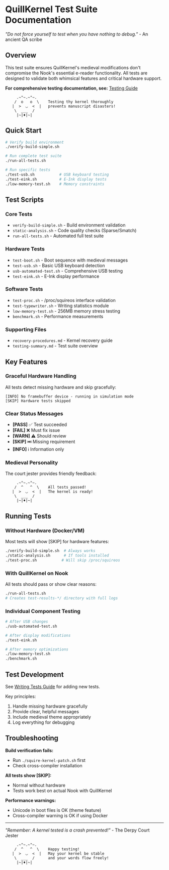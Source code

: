 # QuillKernel Test Suite Documentation

*"Do not force yourself to test when you have nothing to debug."* - An ancient QA scribe

## Overview

This test suite ensures QuillKernel's medieval modifications don't compromise the Nook's essential e-reader functionality. All tests are designed to validate both whimsical features and critical hardware support.

**For comprehensive testing documentation, see:** [Testing Guide](../docs/testing-guide.md)

```
     .~"~.~"~.
    /  o   o  \    Testing thy kernel thoroughly
   |  >  ◡  <  |   prevents manuscript disasters!
    \  ___  /      
     |~|♦|~|       
```

## Quick Start

```bash
# Verify build environment
./verify-build-simple.sh

# Run complete test suite
./run-all-tests.sh

# Run specific tests
./test-usb.sh           # USB keyboard testing
./test-eink.sh          # E-Ink display tests
./low-memory-test.sh    # Memory constraints
```

## Test Scripts

### Core Tests
- `verify-build-simple.sh` - Build environment validation
- `static-analysis.sh` - Code quality checks (Sparse/Smatch)
- `run-all-tests.sh` - Automated full test suite

### Hardware Tests
- `test-boot.sh` - Boot sequence with medieval messages
- `test-usb.sh` - Basic USB keyboard detection
- `usb-automated-test.sh` - Comprehensive USB testing
- `test-eink.sh` - E-Ink display performance

### Software Tests  
- `test-proc.sh` - /proc/squireos interface validation
- `test-typewriter.sh` - Writing statistics module
- `low-memory-test.sh` - 256MB memory stress testing
- `benchmark.sh` - Performance measurements

### Supporting Files
- `recovery-procedures.md` - Kernel recovery guide
- `testing-summary.md` - Test suite overview

## Key Features

### Graceful Hardware Handling
All tests detect missing hardware and skip gracefully:
```
[INFO] No framebuffer device - running in simulation mode
[SKIP] Hardware tests skipped
```

### Clear Status Messages
- **[PASS]** ✅ Test succeeded
- **[FAIL]** ❌ Must fix issue  
- **[WARN]** ⚠️ Should review
- **[SKIP]** ⏭️ Missing requirement
- **[INFO]** ℹ️ Information only

### Medieval Personality
The court jester provides friendly feedback:
```
     .~"~.~"~.
    /  ^   ^  \    All tests passed!
   |  >  ◡  <  |   The kernel is ready!
    \  ___  /      
     |~|♦|~|       
```

## Running Tests

### Without Hardware (Docker/VM)
Most tests will show [SKIP] for hardware features:
```bash
./verify-build-simple.sh  # Always works
./static-analysis.sh      # If tools installed
./test-proc.sh           # Will skip /proc/squireos
```

### With QuillKernel on Nook
All tests should pass or show clear reasons:
```bash
./run-all-tests.sh
# Creates test-results-*/ directory with full logs
```

### Individual Component Testing
```bash
# After USB changes
./usb-automated-test.sh

# After display modifications  
./test-eink.sh

# After memory optimizations
./low-memory-test.sh
./benchmark.sh
```

## Test Development

See [Writing Tests Guide](../docs/writing-tests.md) for adding new tests.

Key principles:
1. Handle missing hardware gracefully
2. Provide clear, helpful messages
3. Include medieval theme appropriately
4. Log everything for debugging

## Troubleshooting

**Build verification fails:**
- Run `./squire-kernel-patch.sh` first
- Check cross-compiler installation

**All tests show [SKIP]:**
- Normal without hardware
- Tests work best on actual Nook with QuillKernel

**Performance warnings:**
- Unicode in boot files is OK (theme feature)
- Cross-compiler warning is OK if using Docker

---

*"Remember: A kernel tested is a crash prevented!"* - The Derpy Court Jester

```
     .~"~.~"~.
    /  ^   ^  \    Happy testing!
   |  >  ◡  <  |   May your kernel be stable
    \  ___  /      and your words flow freely!
     |~|♦|~|       
```